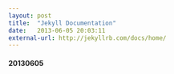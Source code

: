 ```yaml
---
layout: post
title:  "Jekyll Documentation"
date:   2013-06-05 20:03:11
external-url: http://jekyllrb.com/docs/home/
---
```


#### 20130605
